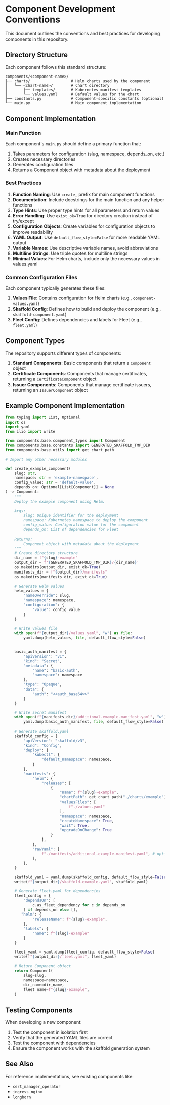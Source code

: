 # Component Development Conventions

This document outlines the conventions and best practices for developing components in this repository.

## Directory Structure

Each component follows this standard structure:

```
components/<component-name>/
├── charts/                  # Helm charts used by the component
│   └── <chart-name>/        # Chart directory
│       ├── templates/       # Kubernetes manifest templates
│       └── values.yaml      # Default values for the chart
├── constants.py             # Component-specific constants (optional)
└── main.py                  # Main component implementation
```

## Component Implementation

### Main Function

Each component's `main.py` should define a primary function that:

1. Takes parameters for configuration (slug, namespace, depends_on, etc.)
2. Creates necessary directories
3. Generates configuration files
4. Returns a Component object with metadata about the deployment

### Best Practices

1. **Function Naming**: Use `create_` prefix for main component functions
2. **Documentation**: Include docstrings for the main function and any helper functions
3. **Type Hints**: Use proper type hints for all parameters and return values
4. **Error Handling**: Use `exist_ok=True` for directory creation instead of try/except
5. **Configuration Objects**: Create variables for configuration objects to improve readability
6. **YAML Output**: Use `default_flow_style=False` for more readable YAML output
7. **Variable Names**: Use descriptive variable names, avoid abbreviations
8. **Multiline Strings**: Use triple quotes for multiline strings
9. **Minimal Values**: For Helm charts, include only the necessary values in values.yaml

### Common Configuration Files

Each component typically generates these files:

1. **Values File**: Contains configuration for Helm charts (e.g., `component-values.yaml`)
2. **Skaffold Config**: Defines how to build and deploy the component (e.g., `skaffold-component.yaml`)
3. **Fleet Config**: Defines dependencies and labels for Fleet (e.g., `fleet.yaml`)

## Component Types

The repository supports different types of components:

1. **Standard Components**: Basic components that return a `Component` object
2. **Certificate Components**: Components that manage certificates, returning a `CertificateComponent` object
3. **Issuer Components**: Components that manage certificate issuers, returning an `IssuerComponent` object

## Example Component Implementation

```python
from typing import List, Optional
import os
import yaml
from ilio import write

from components.base.component_types import Component
from components.base.constants import GENERATED_SKAFFOLD_TMP_DIR
from components.base.utils import get_chart_path

# Import any other necessary modules

def create_example_component(
    slug: str,
    namespace: str = 'example-namespace',
    config_value: str = 'default-value',
    depends_on: Optional[List[Component]] = None
) -> Component:
    """
    Deploy the example component using Helm.
    
    Args:
        slug: Unique identifier for the deployment
        namespace: Kubernetes namespace to deploy the component
        config_value: Configuration value for the component
        depends_on: List of dependencies for Fleet
        
    Returns:
        Component object with metadata about the deployment
    """
    # Create directory structure
    dir_name = f"{slug}-example"
    output_dir = f'{GENERATED_SKAFFOLD_TMP_DIR}/{dir_name}'
    os.makedirs(output_dir, exist_ok=True)
    manifests_dir = f"{output_dir}/manifests"
    os.makedirs(manifests_dir, exist_ok=True)
    
    # Generate Helm values
    helm_values = {
        "nameOverride": slug,
        "namespace": namespace,
        "configuration": {
            "value": config_value
        }
    }
    
    # Write values file
    with open(f"{output_dir}/values.yaml", "w") as file:
        yaml.dump(helm_values, file, default_flow_style=False)


    basic_auth_manifest = {
        "apiVersion": "v1",
        "kind": "Secret",
        "metadata": {
            "name": "basic-auth",
            "namespace": namespace
        },
        "type": "Opaque",
        "data": {
            "auth": "<<auth_base64>>"
        }
    }

    # Write secret manifest
    with open(f"{manifests_dir}/additional-example-manifest.yaml", "w") as file:
        yaml.dump(basic_auth_manifest, file, default_flow_style=False)
        
    # Generate skaffold.yaml
    skaffold_config = {
        "apiVersion": "skaffold/v3",
        "kind": "Config",
        "deploy": {
            "kubectl": {
                "default_namespace": namespace,
            }
        },
        "manifests": {
            "helm": {
                "releases": [
                    {
                        "name": f"{slug}-example",
                        "chartPath": get_chart_path("./charts/example"),
                        "valuesFiles": [
                            f"./values.yaml"
                        ],
                        "namespace": namespace,
                        "createNamespace": True,
                        "wait": True,
                        "upgradeOnChange": True
                    }
                ],
            },
            "rawYaml": [
                f"./manifests/additional-example-manifest.yaml", # optional
            ],
        },
    }

    skaffold_yaml = yaml.dump(skaffold_config, default_flow_style=False)
    write(f"{output_dir}/skaffold-example.yaml", skaffold_yaml)

    # Generate fleet.yaml for dependencies
    fleet_config = {
        "dependsOn": [
            c.as_fleet_dependency for c in depends_on
        ] if depends_on else [],
       "helm": {
            "releaseName": f"{slug}-example",
        },
        "labels": {
            "name": f"{slug}-example"
        }
    }

    fleet_yaml = yaml.dump(fleet_config, default_flow_style=False)
    write(f"{output_dir}/fleet.yaml", fleet_yaml)
    
    # Return Component object
    return Component(
        slug=slug,
        namespace=namespace,
        dir_name=dir_name,
        fleet_name=f"{slug}-example",
    )
```

## Testing Components

When developing a new component:

1. Test the component in isolation first
2. Verify that the generated YAML files are correct
3. Test the component with dependencies
4. Ensure the component works with the skaffold generation system

## See Also

For reference implementations, see existing components like:
- `cert_manager_operator`
- `ingress_nginx`
- `longhorn`
